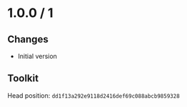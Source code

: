 # 1.0.0 / 1

## Changes

- Initial version

## Toolkit

Head position: `dd1f13a292e9118d2416def69c088abcb9859328`
